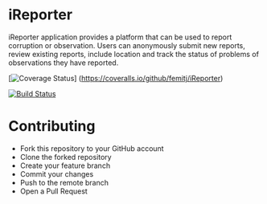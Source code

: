 # iReporter
iReporter application provides a platform that can be used to report corruption or observation. Users can anonymously submit new reports, review existing reports, include location and track the status of problems of observations they have reported.

[![Coverage Status](https://coveralls.io/repos/github/femitj/iReporter/badge.svg)]
(https://coveralls.io/github/femitj/iReporter)

[![Build Status](https://travis-ci.com/femitj/iReporter.svg?branch=develop)](https://travis-ci.com/femitj/iReporter)


# Contributing
* Fork this repository to your GitHub account
* Clone the forked repository
* Create your feature branch
* Commit your changes
* Push to the remote branch
* Open a Pull Request
